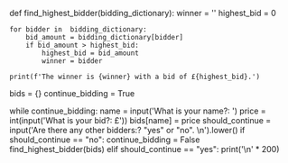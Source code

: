 def find_highest_bidder(bidding_dictionary):
    winner = ''
    highest_bid = 0

    for bidder in  bidding_dictionary:
        bid_amount = bidding_dictionary[bidder]
        if bid_amount > highest_bid:
            highest_bid = bid_amount
            winner = bidder

    print(f'The winner is {winner} with a bid of £{highest_bid}.')


bids = {}
continue_bidding = True

while continue_bidding:
    name = input('What is your name?: ')
    price = int(input('What is your bid?: £'))
    bids[name] = price
    should_continue = input('Are there any other bidders:? "yes" or "no". \n').lower()
    if should_continue == "no":
        continue_bidding = False
        find_highest_bidder(bids)
    elif should_continue == "yes":
        print('\n' * 200)


